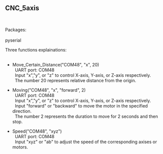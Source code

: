 ## CNC_5axis
<br>

Packages:<br>
<br>
pyserial

Three functions explainations: <br>
<br>

* Move_Certain_Distance("COM48", "x", 20) <br>
&nbsp; UART port: COM48 <br>
&nbsp; Input "x","y", or "z" to control X-axis, Y-axis, or Z-axis respectively. <br>
&nbsp; The number 20 represents relative distance from the origin. <br>

* Moving("COM48", "x", "forward", 2) <br>
&nbsp; UART port: COM48 <br>
&nbsp; Input "x","y", or "z" to control X-axis, Y-axis, or Z-axis respectively. <br>
&nbsp; Input "forward" or "backward" to move the motor in the specified direction. <br>
&nbsp; The number 2 represents the duration to move for 2 seconds and then stop. <br>


* Speed("COM48", "xyz") <br>
&nbsp; UART port: COM48 <br>
&nbsp; Input "xyz" or "ab"  to adjust the speed of the corresponding axises or motors. <br>
